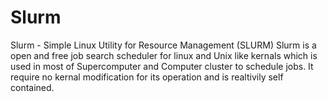 # Slurm
Slurm - Simple Linux Utility for Resource Management (SLURM)
Slurm is a open and free job search scheduler for linux and Unix like kernals which is used in most of Supercomputer and Computer cluster to schedule jobs.
It require no kernal modification for its operation and is realtivily self contained. 
